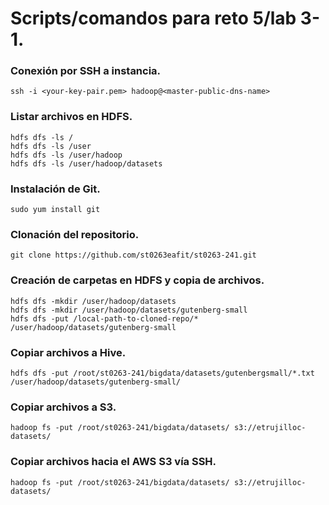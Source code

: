 # Scripts/comandos para reto 5/lab 3-1.

### Conexión por SSH a instancia.

```
ssh -i <your-key-pair.pem> hadoop@<master-public-dns-name>
```

### Listar archivos en HDFS.

```
hdfs dfs -ls /
hdfs dfs -ls /user
hdfs dfs -ls /user/hadoop
hdfs dfs -ls /user/hadoop/datasets
```

### Instalación de Git.

```
sudo yum install git
```

### Clonación del repositorio.

```
git clone https://github.com/st0263eafit/st0263-241.git
```

### Creación de carpetas en HDFS y copia de archivos.

```
hdfs dfs -mkdir /user/hadoop/datasets
hdfs dfs -mkdir /user/hadoop/datasets/gutenberg-small
hdfs dfs -put /local-path-to-cloned-repo/* /user/hadoop/datasets/gutenberg-small
```

### Copiar archivos a Hive.

```
hdfs dfs -put /root/st0263-241/bigdata/datasets/gutenbergsmall/*.txt /user/hadoop/datasets/gutenberg-small/
```

### Copiar archivos a S3.

```
hadoop fs -put /root/st0263-241/bigdata/datasets/ s3://etrujilloc-datasets/
```

### Copiar archivos hacia el AWS S3 vía SSH.

```
hadoop fs -put /root/st0263-241/bigdata/datasets/ s3://etrujilloc-datasets/
```


